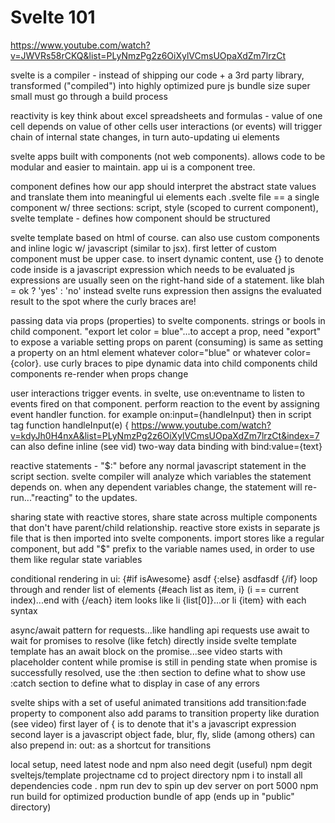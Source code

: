 # Svelte 101

https://www.youtube.com/watch?v=JWVRs58rCKQ&list=PLyNmzPg2z6OiXylVCmsUOpaXdZm7lrzCt

svelte is a compiler - instead of shipping our code + a 3rd party library, transformed ("compiled") into highly optimized pure js
bundle size super small
must go through a build process

reactivity is key
think about excel spreadsheets and formulas - value of one cell depends on value of other cells
user interactions (or events) will trigger chain of internal state changes, in turn auto-updating ui elements

svelte apps built with components (not web components). allows code to be modular and easier to maintain. app ui is a component tree.

component defines how our app should interpret the abstract state values and translate them into meaningful ui elements
each .svelte file == a single component w/ three sections: script, style (scoped to current component), svelte template - defines how component should be structured

svelte template based on html of course. can also use custom components and inline logic w/ javascript (similar to jsx). first letter of custom component must be upper case.
to insert dynamic content, use {} to denote code inside is a javascript expression which needs to be evaluated
js expressions are usually seen on the right-hand side of a statement. like blah = ok ? 'yes' : 'no'
instead svelte runs expression then assigns the evaluated result to the spot where the curly braces are!

passing data via props (properties) to svelte components. strings or bools in child component. "export let color = blue"...to accept a prop, need "export" to expose a variable
setting props on parent (consuming) is same as setting a property on an html element whatever color="blue" or whatever color={color}. use curly braces to pipe dynamic data into child components
child components re-render when props change

user interactions trigger events. in svelte, use on:eventname to listen to events fired on that component. perform reaction to the event by assigning event handler function. for example on:input={handleInput} then in script tag function handleInput(e) {
https://www.youtube.com/watch?v=kdyJh0H4nxA&list=PLyNmzPg2z6OiXylVCmsUOpaXdZm7lrzCt&index=7
can also define inline (see vid)
two-way data binding with bind:value={text}

reactive statements - "$:" before any normal javascript statement in the script section.
svelte compiler will analyze which variables the statement depends on. when any dependent variables change, the statement will re-run..."reacting" to the updates.

sharing state with reactive stores, share state across multiple components that don't have parent/child relationship. 
reactive store exists in separate js file that is then imported into svelte components.
import stores like a regular component, but add "$" prefix to the variable names used, in order to use them like regular state variables

conditional rendering in ui:
{#if isAwesome}
asdf
{:else}
asdfasdf
{/if}
loop through and render list of elements {#each list as item, i} (i == current index)...end with {/each}
item looks like li {list[0]}...or li {item} with each syntax

async/await pattern for requests...like handling api requests
use await to wait for promises to resolve (like fetch) directly inside svelte template
template has an await block on the promise...see video
starts with placeholder content while promise is still in pending state
when promise is successfully resolved, use the :then section to define what to show
use :catch section to define what to display in case of any errors

svelte ships with a set of useful animated transitions
add transition:fade property to component
also add params to transition property like duration (see video)
first layer of { is to denote that it's a javascript expression
second layer is a javascript object
fade, blur, fly, slide (among others)
can also prepend in: out: as a shortcut for transitions

local setup, need latest node and npm
also need degit (useful)
npm degit sveltejs/template projectname
cd to project directory
npm i to install all dependencies
code .
npm run dev to spin up dev server on port 5000
npm run build for optimized production bundle of app (ends up in "public" directory)
